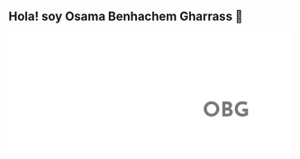 ## Hola! soy Osama Benhachem Gharrass 👋

<!--
**osamasgit/osamasgit** is a ✨ _special_ ✨ repository because its `README.md` (this file) appears on your GitHub profile.

Here are some ideas to get you started:

- 🔭 I’m currently working on ...
- 🌱 I’m currently learning ...
- 👯 I’m looking to collaborate on ...
- 🤔 I’m looking for help with ...
- 💬 Ask me about ...
- 📫 How to reach me: ...
- 😄 Pronouns: ...
- ⚡ Fun fact: ...
-->
![Logo para portadas.](https://github.com/osamasgit/osamasgit/blob/main/logo_para_portadas.png)
